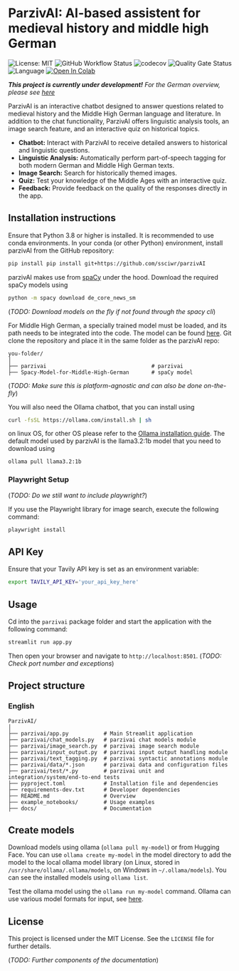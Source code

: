 # ParzivAI: AI-based assistent for medieval history and middle high German
![License: MIT](https://img.shields.io/github/license/ssciwr/parzivAI)
![GitHub Workflow Status](https://img.shields.io/github/actions/workflow/status/ssciwr/parzivAI/ci.yml?branch=main)
![codecov](https://img.shields.io/codecov/c/github/ssciwr/parzivAI)
![Quality Gate Status](https://sonarcloud.io/api/project_badges/measure?project=ssciwr_parzivAI&metric=alert_status)
![Language](https://img.shields.io/github/languages/top/ssciwr/parzivAI)
[![Open In Colab](https://colab.research.google.com/assets/colab-badge.svg)](https://colab.research.google.com/github/ssciwr/parzivAI/blob/main/example_notebooks/demo.ipynb)

**_This project is currently under development!_**
*For the German overview, please see [here](README_German.md)*

ParzivAI is an interactive chatbot designed to answer questions related to medieval history and the Middle High German language and literature. In addition to the chat functionality, ParzivAI offers linguistic analysis tools, an image search feature, and an interactive quiz on historical topics.

- **Chatbot:** Interact with ParzivAI to receive detailed answers to historical and linguistic questions.
- **Linguistic Analysis:** Automatically perform part-of-speech tagging for both modern German and Middle High German texts.
- **Image Search:** Search for historically themed images.
- **Quiz:** Test your knowledge of the Middle Ages with an interactive quiz.
- **Feedback:** Provide feedback on the quality of the responses directly in the app.

## Installation instructions

Ensure that Python 3.8 or higher is installed. It is recommended to use conda environments. In your conda (or other Python) environment, install parzivAI from the GitHub repository:
```bash
pip install pip install git+https://github.com/ssciwr/parzivAI
```
parzivAI makes use from [spaCy](https://spacy.io/) under the hood. Download the required spaCy models using
```bash
python -m spacy download de_core_news_sm
```
(*TODO: Download models on the fly if not found through the spacy cli*)

For Middle High German, a specially trained model must be loaded, and its path needs to be integrated into the code. The model can be found [here](https://github.com/Middle-High-German-Conceptual-Database/Spacy-Model-for-Middle-High-German). Git clone the repository and place it in the same folder as the parzivAI repo:
```
you-folder/
│
├── parzivai                                 # parzivai
├── Spacy-Model-for-Middle-High-German       # spaCy model
```
(*TODO: Make sure this is platform-agnostic and can also be done on-the-fly*)

You will also need the Ollama chatbot, that you can install using
```bash
curl -fsSL https://ollama.com/install.sh | sh
```
on linux OS, for other OS please refer to the [Ollama installation guide](https://ollama.com/download). The default model used by parzivAI is the llama3.2:1b model that you need to download using
```
ollama pull llama3.2:1b
```

### Playwright Setup
(*TODO: Do we still want to include playwright?*)

If you use the Playwright library for image search, execute the following command:

```bash
playwright install
```

## API Key
Ensure that your Tavily API key is set as an environment variable:
```bash
export TAVILY_API_KEY='your_api_key_here'
```

## Usage
Cd into the `parzivai` package folder and start the application with the following command:

```bash
streamlit run app.py
```
Then open your browser and navigate to `http://localhost:8501`.
(*TODO: Check port number and exceptions*)


## Project structure
### English
```
ParzivAI/
│
├── parzivai/app.py           # Main Streamlit application
├── parzivai/chat_models.py   # parzivai chat models module
├── parzivai/image_search.py  # parzivai image search module
├── parzivai/input_output.py  # parzivai input output handling module
├── parzivai/text_tagging.py  # parzivai syntactic annotations module
├── parzivai/data/*.json      # parzivai data and configuration files
├── parzivai/test/*.py        # parzivai unit and integration/system/end-to-end tests
├── pyproject.toml            # Installation file and dependencies
├── requirements-dev.txt      # Developer dependencies
├── README.md                 # Overview
├── example_notebooks/        # Usage examples
├── docs/                     # Documentation
```

## Create models
Download models using ollama (`ollama pull my-model`) or from Hugging Face. You can use `ollama create my-model` in the model directory to add the model to the local ollama model library (on Linux, stored in `/usr/share/ollama/.ollama/models`, on Windows in `~/.ollama/models`). You can see the installed models using `ollama list`.

Test the ollama model using the `ollama run my-model` command. Ollama can use various model formats for input, see [here](https://github.com/ollama/ollama/blob/main/docs/import.md).


## License
This project is licensed under the MIT License. See the `LICENSE` file for further details.

(*TODO: Further components of the documentation*)
